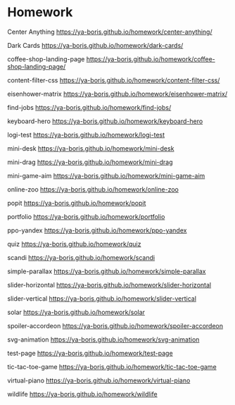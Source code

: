 # Homework

Center Anything
https://ya-boris.github.io/homework/center-anything/

Dark Cards
https://ya-boris.github.io/homework/dark-cards/

coffee-shop-landing-page
https://ya-boris.github.io/homework/coffee-shop-landing-page/

content-filter-css
https://ya-boris.github.io/homework/content-filter-css/

eisenhower-matrix
https://ya-boris.github.io/homework/eisenhower-matrix/

find-jobs
https://ya-boris.github.io/homework/find-jobs/

keyboard-hero
https://ya-boris.github.io/homework/keyboard-hero

logi-test
https://ya-boris.github.io/homework/logi-test

mini-desk
https://ya-boris.github.io/homework/mini-desk

mini-drag
https://ya-boris.github.io/homework/mini-drag

mini-game-aim
https://ya-boris.github.io/homework/mini-game-aim

online-zoo
https://ya-boris.github.io/homework/online-zoo

popit
https://ya-boris.github.io/homework/popit

portfolio
https://ya-boris.github.io/homework/portfolio

ppo-yandex
https://ya-boris.github.io/homework/ppo-yandex

quiz
https://ya-boris.github.io/homework/quiz

scandi
https://ya-boris.github.io/homework/scandi

simple-parallax
https://ya-boris.github.io/homework/simple-parallax

slider-horizontal
https://ya-boris.github.io/homework/slider-horizontal

slider-vertical
https://ya-boris.github.io/homework/slider-vertical

solar
https://ya-boris.github.io/homework/solar

spoiler-accordeon
https://ya-boris.github.io/homework/spoiler-accordeon

svg-animation
https://ya-boris.github.io/homework/svg-animation

test-page
https://ya-boris.github.io/homework/test-page

tic-tac-toe-game
https://ya-boris.github.io/homework/tic-tac-toe-game

virtual-piano
https://ya-boris.github.io/homework/virtual-piano

wildlife
https://ya-boris.github.io/homework/wildlife
